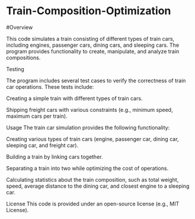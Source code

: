# Train-Composition-Optimization

#Overview

This code simulates a train consisting of different types of train cars, including engines, passenger cars, dining cars, and sleeping cars. The program provides functionality to create, manipulate, and analyze train compositions.

Testing

The program includes several test cases to verify the correctness of train car operations. These tests include:

Creating a simple train with different types of train cars.

Shipping freight cars with various constraints (e.g., minimum speed, maximum cars per train).

Usage
The train car simulation provides the following functionality:

Creating various types of train cars (engine, passenger car, dining car, sleeping car, and freight car).

Building a train by linking cars together.

Separating a train into two while optimizing the cost of operations.

Calculating statistics about the train composition, such as total weight, speed, average distance to the dining car, and closest engine to a sleeping car.

License
This code is provided under an open-source license (e.g., MIT License). 
